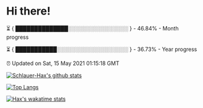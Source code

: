 # Hi there!

⏳ { ██████████████░░░░░░░░░░░░░░░░ } - 46.84% - Month progress

⏳ { ███████████░░░░░░░░░░░░░░░░░░░ } - 36.73% - Year progress

⏰ Updated on Sat, 15 May 2021 01:15:18 GMT


[![Schlauer-Hax's github stats](https://github-readme-stats.vercel.app/api?username=Schlauer-Hax&show_icons=true&theme=dark&count_private=true)](https://github.com/Schlauer-Hax)


[![Top Langs](https://github-readme-stats.vercel.app/api/top-langs/?username=Schlauer-Hax&layout=compact&theme=dark)](https://github.com/Schlauer-Hax?tab=repositories)


[![Hax's wakatime stats](https://github-readme-stats.vercel.app/api/wakatime?username=Hax&theme=dark)](https://wakatime.com/@Hax)

